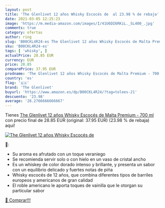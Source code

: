 ```yaml
---
layout: post
title: 'The Glenlivet 12 años Whisky Escocés de  al 23.98 % de rebaja'
date: 2021-03-05 12:25:23
image: 'https://m.media-amazon.com/images/I/41U6DI6RKiL._SL400_.jpg'
comments: true
category: ofertas
author: ring
slug: 'B00CKL4R24-es The Glenlivet 12 años Whisky Escocés de Malta Premium -...'
sku: 'B00CKL4R24-es'
tags: [ 'whisky', ]
actualPrice: 28.85 EUR
currency: EUR
price: 28.85
comparePrice: 37.95 EUR
prodname: 'The Glenlivet 12 años Whisky Escocés de Malta Premium - 700 ml'
country: 'es'
flag: '🇪🇸'
brand: 'The Glenlivet'
buyurl: 'https://www.amazon.es/dp/B00CKL4R24/?tag=tolees-21'
descuento: '23.98'
average: '28.2766666666667'
---
```


Tienes [The Glenlivet 12 años Whisky Escocés de Malta Premium - 700 ml](https://www.amazon.es/dp/B00CKL4R24/?tag=tolees-21) con precio final de  28.85 EUR (original: 37.95 EUR) (23.98 %  de rebaja) aqui!

[![The Glenlivet 12 años Whisky Escocés de ](https://m.media-amazon.com/images/I/41U6DI6RKiL._SL400_.jpg)](https://www.amazon.es/dp/B00CKL4R24/?tag=tolees-21)

🔎:

- Su aroma es afrutado con un toque veraniego
- Se recomienda servir solo o con hielo en un vaso de cristal ancho
- Es un whiskey de color dorado intenso y brillante, y presenta un sabor con un equilibrio delicado y fuertes notas de piña
- Whisky escocés de 12 años, que combina diferentes tipos de barriles europeos y americanos de gran calidad
- El roble americano le aporta toques de vainilla que le otorgan su particular sabor

[🛒 Comprar!!!](https://www.amazon.es/dp/B00CKL4R24/?tag=tolees-21)
